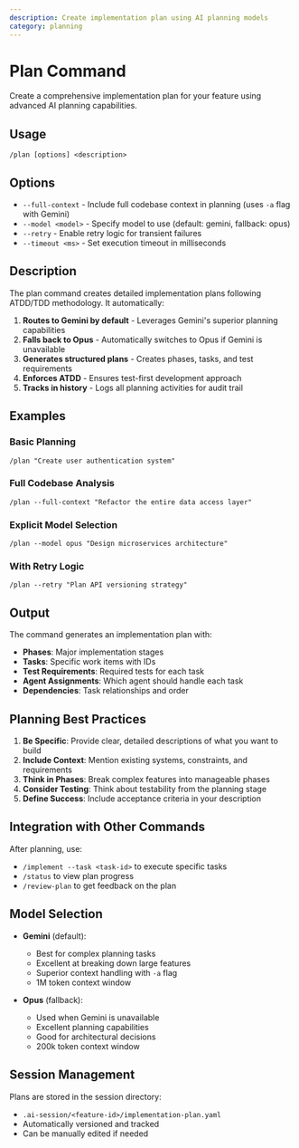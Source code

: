 ```yaml
---
description: Create implementation plan using AI planning models
category: planning
---
```


# Plan Command

Create a comprehensive implementation plan for your feature using advanced AI planning capabilities.

## Usage

```
/plan [options] <description>
```

## Options

- `--full-context` - Include full codebase context in planning (uses `-a` flag with Gemini)
- `--model <model>` - Specify model to use (default: gemini, fallback: opus)
- `--retry` - Enable retry logic for transient failures
- `--timeout <ms>` - Set execution timeout in milliseconds

## Description

The plan command creates detailed implementation plans following ATDD/TDD methodology. It automatically:

1. **Routes to Gemini by default** - Leverages Gemini's superior planning capabilities
2. **Falls back to Opus** - Automatically switches to Opus if Gemini is unavailable
3. **Generates structured plans** - Creates phases, tasks, and test requirements
4. **Enforces ATDD** - Ensures test-first development approach
5. **Tracks in history** - Logs all planning activities for audit trail

## Examples

### Basic Planning
```
/plan "Create user authentication system"
```

### Full Codebase Analysis
```
/plan --full-context "Refactor the entire data access layer"
```

### Explicit Model Selection
```
/plan --model opus "Design microservices architecture"
```

### With Retry Logic
```
/plan --retry "Plan API versioning strategy"
```

## Output

The command generates an implementation plan with:
- **Phases**: Major implementation stages
- **Tasks**: Specific work items with IDs
- **Test Requirements**: Required tests for each task
- **Agent Assignments**: Which agent should handle each task
- **Dependencies**: Task relationships and order

## Planning Best Practices

1. **Be Specific**: Provide clear, detailed descriptions of what you want to build
2. **Include Context**: Mention existing systems, constraints, and requirements
3. **Think in Phases**: Break complex features into manageable phases
4. **Consider Testing**: Think about testability from the planning stage
5. **Define Success**: Include acceptance criteria in your description

## Integration with Other Commands

After planning, use:
- `/implement --task <task-id>` to execute specific tasks
- `/status` to view plan progress
- `/review-plan` to get feedback on the plan

## Model Selection

- **Gemini** (default): 
  - Best for complex planning tasks
  - Excellent at breaking down large features
  - Superior context handling with `-a` flag
  - 1M token context window

- **Opus** (fallback):
  - Used when Gemini is unavailable
  - Excellent planning capabilities
  - Good for architectural decisions
  - 200k token context window

## Session Management

Plans are stored in the session directory:
- `.ai-session/<feature-id>/implementation-plan.yaml`
- Automatically versioned and tracked
- Can be manually edited if needed